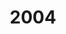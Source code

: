 ---
title: '2004'
countries:
- country: AUS
  indice: 0.42399695400746495
- country: AUT
  indice: 0.3676529649188501
- country: BEL
  indice: 0.405356782019777
- country: CZE
  indice: 0.3281890497604988
- country: DNK
  indice: 0.4025604990371204
- country: FIN
  indice: 0.35884089407577385
- country: FRA
  indice: 0.4376561431092936
- country: DEU
  indice: 0.4050469216523438
- country: GRC
  indice: 0.39612739925597146
- country: HUN
  indice: 0.36171015778596166
- country: ISL
  indice: 0.41311900108344535
- country: IRL
  indice: 0.3770593520940243
- country: ITA
  indice: 0.40307786637035903
- country: JPN
  indice: 0.37828676390668015
- country: KOR
  indice: 0.34104657347198025
- country: LUX
  indice: 0.510490779877575
- country: MEX
  indice: 0.3413881153880689
- country: NLD
  indice: 0.4295094134542724
- country: NZL
  indice: 0.4128360994518136
- country: NOR
  indice: 0.3662146392906175
- country: POL
  indice: 0.3376277989506946
- country: PRT
  indice: 0.3904920882524208
- country: SVK
  indice: 0.3440677481206038
- country: ESP
  indice: 0.3655143118269227
- country: SWE
  indice: 0.39807642506498847
- country: CHE
  indice: 0.4024687929588461
- country: TUR
  indice: 0.31082903342162593
- country: GBR
  indice: 0.4551359735861926
- country: CHL
  indice: 0.3411530420468896
- country: CHN
  indice: 0.2638429918063553
- country: EST
  indice: 0.36515483311712454
- country: SVN
  indice: 0.3500312496708889
- country: ZAF
  indice: 0.40431904292639503
- country: EA
  indice: 0.40571085744654667
- country: EU
  indice: 0.40177849192228027
- country: USA
  indice: 0.4544355381658476
- country: ISR
  indice: 0.4415604331658408
- country: CAN
  indice: 0.40068947105986624
- country: BRA
  indice: 0.39282198788544176
- country: LVA
  indice: 0.36747668925942345
- country: CRI
  indice: 0.35835647696696094
- country: LTU
  indice: 0.31370041135714527
---